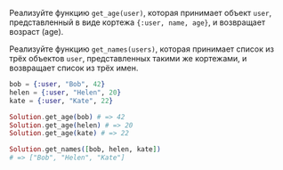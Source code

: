 
Реализуйте функцию `get_age(user)`, которая принимает объект `user`, представленный в виде кортежа `{:user, name, age}`, и возвращает возраст (age).

Реализуйте функцию `get_names(users)`, которая принимает список из трёх объектов `user`, представленных такими же кортежами, и возвращает список из трёх имен.

```elixir
bob = {:user, "Bob", 42}
helen = {:user, "Helen", 20}
kate = {:user, "Kate", 22}

Solution.get_age(bob) # => 42
Solution.get_age(helen) # => 20
Solution.get_age(kate) # => 22

Solution.get_names([bob, helen, kate])
# => ["Bob", "Helen", "Kate"]
```
